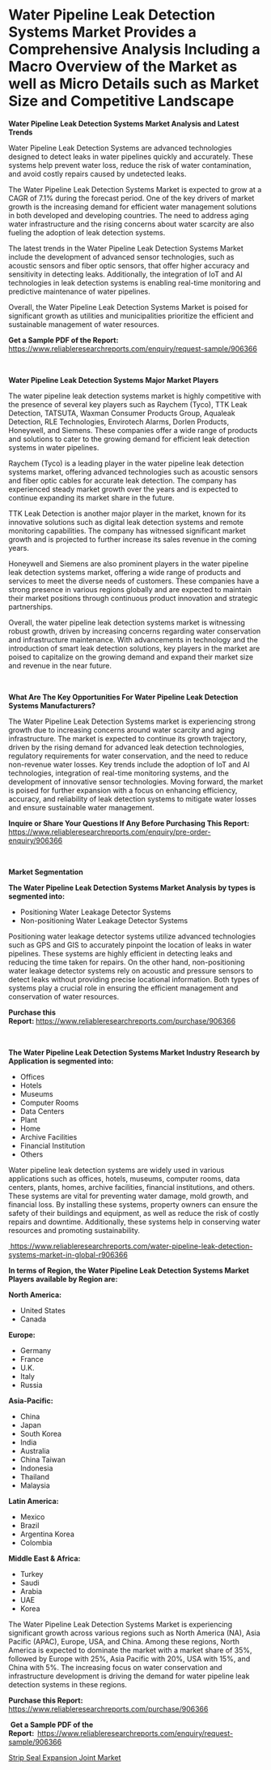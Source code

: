 <p><h1>Water Pipeline Leak Detection Systems Market Provides a Comprehensive Analysis Including a Macro Overview of the Market as well as Micro Details such as Market Size and Competitive Landscape</h1></p><p><strong>Water Pipeline Leak Detection Systems Market Analysis and Latest Trends</strong></p>
<p><p>Water Pipeline Leak Detection Systems are advanced technologies designed to detect leaks in water pipelines quickly and accurately. These systems help prevent water loss, reduce the risk of water contamination, and avoid costly repairs caused by undetected leaks.</p><p>The Water Pipeline Leak Detection Systems Market is expected to grow at a CAGR of 7.1% during the forecast period. One of the key drivers of market growth is the increasing demand for efficient water management solutions in both developed and developing countries. The need to address aging water infrastructure and the rising concerns about water scarcity are also fueling the adoption of leak detection systems.</p><p>The latest trends in the Water Pipeline Leak Detection Systems Market include the development of advanced sensor technologies, such as acoustic sensors and fiber optic sensors, that offer higher accuracy and sensitivity in detecting leaks. Additionally, the integration of IoT and AI technologies in leak detection systems is enabling real-time monitoring and predictive maintenance of water pipelines.</p><p>Overall, the Water Pipeline Leak Detection Systems Market is poised for significant growth as utilities and municipalities prioritize the efficient and sustainable management of water resources.</p></p>
<p><strong>Get a Sample PDF of the Report:&nbsp;</strong> <a href="https://www.reliableresearchreports.com/enquiry/request-sample/906366">https://www.reliableresearchreports.com/enquiry/request-sample/906366</a></p>
<p>&nbsp;</p>
<p><strong>Water Pipeline Leak Detection Systems Major Market Players</strong></p>
<p><p>The water pipeline leak detection systems market is highly competitive with the presence of several key players such as Raychem (Tyco), TTK Leak Detection, TATSUTA, Waxman Consumer Products Group, Aqualeak Detection, RLE Technologies, Envirotech Alarms, Dorlen Products, Honeywell, and Siemens. These companies offer a wide range of products and solutions to cater to the growing demand for efficient leak detection systems in water pipelines.</p><p>Raychem (Tyco) is a leading player in the water pipeline leak detection systems market, offering advanced technologies such as acoustic sensors and fiber optic cables for accurate leak detection. The company has experienced steady market growth over the years and is expected to continue expanding its market share in the future.</p><p>TTK Leak Detection is another major player in the market, known for its innovative solutions such as digital leak detection systems and remote monitoring capabilities. The company has witnessed significant market growth and is projected to further increase its sales revenue in the coming years.</p><p>Honeywell and Siemens are also prominent players in the water pipeline leak detection systems market, offering a wide range of products and services to meet the diverse needs of customers. These companies have a strong presence in various regions globally and are expected to maintain their market positions through continuous product innovation and strategic partnerships.</p><p>Overall, the water pipeline leak detection systems market is witnessing robust growth, driven by increasing concerns regarding water conservation and infrastructure maintenance. With advancements in technology and the introduction of smart leak detection solutions, key players in the market are poised to capitalize on the growing demand and expand their market size and revenue in the near future.</p></p>
<p>&nbsp;</p>
<p><strong>What Are The Key Opportunities For Water Pipeline Leak Detection Systems Manufacturers?</strong></p>
<p><p>The Water Pipeline Leak Detection Systems market is experiencing strong growth due to increasing concerns around water scarcity and aging infrastructure. The market is expected to continue its growth trajectory, driven by the rising demand for advanced leak detection technologies, regulatory requirements for water conservation, and the need to reduce non-revenue water losses. Key trends include the adoption of IoT and AI technologies, integration of real-time monitoring systems, and the development of innovative sensor technologies. Moving forward, the market is poised for further expansion with a focus on enhancing efficiency, accuracy, and reliability of leak detection systems to mitigate water losses and ensure sustainable water management.</p></p>
<p><strong>Inquire or Share Your Questions If Any Before Purchasing This Report:</strong> <a href="https://www.reliableresearchreports.com/enquiry/pre-order-enquiry/906366">https://www.reliableresearchreports.com/enquiry/pre-order-enquiry/906366</a></p>
<p>&nbsp;</p>
<p><strong>Market Segmentation</strong></p>
<p><strong>The Water Pipeline Leak Detection Systems Market Analysis by types is segmented into:</strong></p>
<p><ul><li>Positioning Water Leakage Detector Systems</li><li>Non-positioning Water Leakage Detector Systems</li></ul></p>
<p><p>Positioning water leakage detector systems utilize advanced technologies such as GPS and GIS to accurately pinpoint the location of leaks in water pipelines. These systems are highly efficient in detecting leaks and reducing the time taken for repairs. On the other hand, non-positioning water leakage detector systems rely on acoustic and pressure sensors to detect leaks without providing precise locational information. Both types of systems play a crucial role in ensuring the efficient management and conservation of water resources.</p></p>
<p><strong>Purchase this Report:&nbsp;</strong><a href="https://www.reliableresearchreports.com/purchase/906366">https://www.reliableresearchreports.com/purchase/906366</a></p>
<p>&nbsp;</p>
<p><strong>The Water Pipeline Leak Detection Systems Market Industry Research by Application is segmented into:</strong></p>
<p><ul><li>Offices</li><li>Hotels</li><li>Museums</li><li>Computer Rooms</li><li>Data Centers</li><li>Plant</li><li>Home</li><li>Archive Facilities</li><li>Financial Institution</li><li>Others</li></ul></p>
<p><p>Water pipeline leak detection systems are widely used in various applications such as offices, hotels, museums, computer rooms, data centers, plants, homes, archive facilities, financial institutions, and others. These systems are vital for preventing water damage, mold growth, and financial loss. By installing these systems, property owners can ensure the safety of their buildings and equipment, as well as reduce the risk of costly repairs and downtime. Additionally, these systems help in conserving water resources and promoting sustainability.</p></p>
<p><a href="https://www.reliableresearchreports.com/water-pipeline-leak-detection-systems-market-in-global-r906366">&nbsp;https://www.reliableresearchreports.com/water-pipeline-leak-detection-systems-market-in-global-r906366</a></p>
<p><strong>In terms of Region, the Water Pipeline Leak Detection Systems Market Players available by Region are:</strong></p>
<p>
    <p> <strong> North America: </strong>
        <ul>
            <li>United States</li>
            <li>Canada</li>
        </ul>
        </p> 
    <p> <strong> Europe: </strong>
        <ul>
            <li>Germany</li>
            <li>France</li>
            <li>U.K.</li>
            <li>Italy</li>
            <li>Russia</li>
        </ul>
        </p> 
    <p> <strong> Asia-Pacific: </strong>
        <ul>
            <li>China</li>
            <li>Japan</li>
            <li>South Korea</li>
            <li>India</li>
            <li>Australia</li>
            <li>China Taiwan</li>
            <li>Indonesia</li>
            <li>Thailand</li>
            <li>Malaysia</li>
        </ul>
        </p> 
    <p> <strong> Latin America: </strong>
        <ul>
            <li>Mexico</li>
            <li>Brazil</li>
            <li>Argentina Korea</li>
            <li>Colombia</li>
        </ul>
        </p> 
    <p> <strong> Middle East & Africa: </strong>
        <ul>
            <li>Turkey</li>
            <li>Saudi</li>
            <li>Arabia</li>
            <li>UAE</li>
            <li>Korea</li>
        </ul>
    </p>
    </p>
<p><p>The Water Pipeline Leak Detection Systems Market is experiencing significant growth across various regions such as North America (NA), Asia Pacific (APAC), Europe, USA, and China. Among these regions, North America is expected to dominate the market with a market share of 35%, followed by Europe with 25%, Asia Pacific with 20%, USA with 15%, and China with 5%. The increasing focus on water conservation and infrastructure development is driving the demand for water pipeline leak detection systems in these regions.</p></p>
<p><strong>Purchase this Report: </strong><a href="https://www.reliableresearchreports.com/purchase/906366">https://www.reliableresearchreports.com/purchase/906366</a></p>
<p>&nbsp;<strong>Get a Sample PDF of the Report:&nbsp;&nbsp;</strong><a href="https://www.reliableresearchreports.com/enquiry/request-sample/906366">https://www.reliableresearchreports.com/enquiry/request-sample/906366</a></p>
<p><strong></strong></p>
<p><p><a href="https://medium.com/@shawnsmithv6981/strategic-insights-into-global-strip-seal-expansion-joint-market-trends-2024-2031-covered-in-060f49546896">Strip Seal Expansion Joint Market</a></p></p>